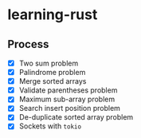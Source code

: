 # learning-rust

## Process
- [x] Two sum problem
- [x] Palindrome problem
- [x] Merge sorted arrays
- [x] Validate parentheses problem
- [x] Maximum sub-array problem
- [x] Search insert position problem
- [x] De-duplicate sorted array problem
- [x] Sockets with `tokio`